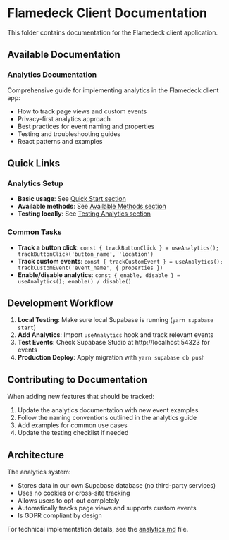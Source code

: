 # Flamedeck Client Documentation

This folder contains documentation for the Flamedeck client application.

## Available Documentation

### [Analytics Documentation](./analytics.md)
Comprehensive guide for implementing analytics in the Flamedeck client app:
- How to track page views and custom events
- Privacy-first analytics approach
- Best practices for event naming and properties
- Testing and troubleshooting guides
- React patterns and examples

## Quick Links

### Analytics Setup
- **Basic usage**: See [Quick Start section](./analytics.md#quick-start)
- **Available methods**: See [Available Methods section](./analytics.md#available-methods)
- **Testing locally**: See [Testing Analytics section](./analytics.md#testing-analytics)

### Common Tasks
- **Track a button click**: `const { trackButtonClick } = useAnalytics(); trackButtonClick('button_name', 'location')`
- **Track custom events**: `const { trackCustomEvent } = useAnalytics(); trackCustomEvent('event_name', { properties })`
- **Enable/disable analytics**: `const { enable, disable } = useAnalytics(); enable() / disable()`

## Development Workflow

1. **Local Testing**: Make sure local Supabase is running (`yarn supabase start`)
2. **Add Analytics**: Import `useAnalytics` hook and track relevant events
3. **Test Events**: Check Supabase Studio at http://localhost:54323 for events
4. **Production Deploy**: Apply migration with `yarn supabase db push`

## Contributing to Documentation

When adding new features that should be tracked:
1. Update the analytics documentation with new event examples
2. Follow the naming conventions outlined in the analytics guide
3. Add examples for common use cases
4. Update the testing checklist if needed

## Architecture

The analytics system:
- Stores data in our own Supabase database (no third-party services)
- Uses no cookies or cross-site tracking
- Allows users to opt-out completely
- Automatically tracks page views and supports custom events
- Is GDPR compliant by design

For technical implementation details, see the [analytics.md](./analytics.md) file. 